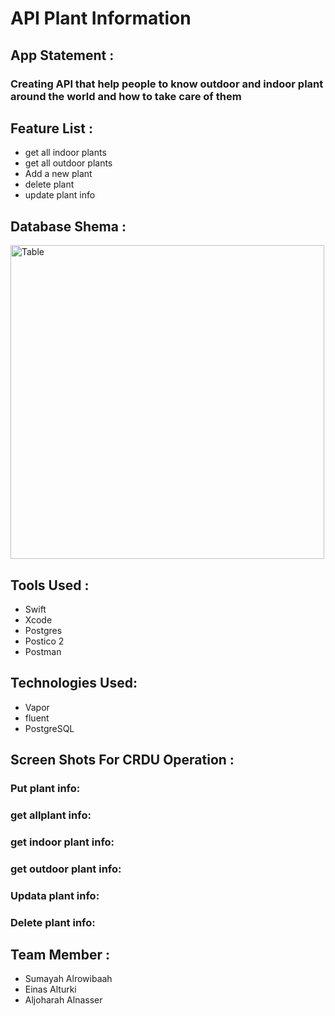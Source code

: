 # API Plant Information 

## App Statement : 
### Creating API that help people to know outdoor and indoor plant around the world and how to take care of them 


## Feature List : 
* get all indoor plants
* get all outdoor plants
* Add a new plant
* delete plant
* update plant info

## Database Shema : 

<img width="502" alt="Table" src="https://user-images.githubusercontent.com/34896276/226823385-56913004-3b1a-490d-90e1-c2e8d1367752.png">

## Tools Used : 
* Swift
* Xcode
* Postgres
* Postico 2
* Postman

## Technologies Used: 
* Vapor
* fluent
* PostgreSQL

## Screen Shots For CRDU Operation :
### Put plant info:

### get allplant info:

### get indoor plant info:

### get outdoor plant info:

### Updata plant info:

### Delete plant info:







## Team Member : 
* Sumayah Alrowibaah
* Einas Alturki 
* Aljoharah Alnasser 




